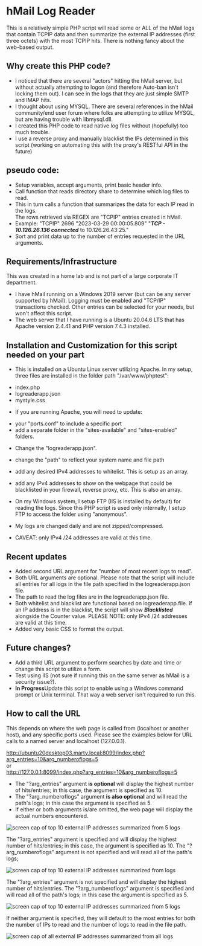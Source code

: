 # hMail Log Reader
This is a relatively simple PHP script will read some or ALL of the hMail logs that contain TCPIP data and then summarize the external IP addresses (first three octets) with the most TCPIP hits. There is nothing fancy about the web-based output.

## Why create this PHP code?
* I noticed that there are several "actors" hitting the hMail server, but without actually attempting to logon (and therefore Auto-ban isn't locking them out). I can see in the logs that they are just simple SMTP and IMAP hits.
* I thought about using MYSQL. There are several references in the hMail community/end user forum where folks are attempting to utilize MYSQL, but are having trouble with libmysql.dll.
* I created this PHP code to read native log files without (hopefully) too much trouble.
* I use a reverse proxy and manually blacklist the IPs determined in this script (working on automating this with the proxy's RESTful API in the future)

## pseudo code:
* Setup variables, accept arguments, print basic header info.
* Call function that reads directory share to determine which log files to read.
* This in turn calls a function that summarizes the data for each IP read in the logs.
<br>The rows retrieved via REGEX are "TCPIP" entries created in hMail.
* Example:  "TCPIP"	2696	"2023-03-29 00:00:05.809"	"***TCP - 10.126.26.136 connected*** to 10.126.26.43:25."
* Sort and print data up to the number of entries requested in the URL arguments.

## Requirements/Infrastructure
This was created in a home lab and is not part of a large corporate IT department.
* I have hMail running on a Windows 2019 server (but can be any server supported by hMail). Logging must be enabled and "TCP/IP" transactions checked. Other entries can be selected for your needs, but won't affect this script.
* The web server that I have running is a Ubuntu 20.04.6 LTS that has Apache version 2.4.41 and PHP version 7.4.3 installed.

## Installation and Customization for this script needed on your part
* This is installed on a Ubuntu Linux server utilizing Apache. In my setup, three files are installed in the folder path "/var/www/phptest":
- index.php
- logreaderapp.json
- mystyle.css

* If you are running Apache, you will need to update:

- your "ports.conf" to include a specific port
- add a separate folder in the "sites-available" and "sites-enabled" folders.

* Change the "logreaderapp.json".

- change the "path" to reflect your system name and file path
- add any desired IPv4 addresses to whitelist. This is setup as an array.
- add any IPv4 addresses to show on the webpage that could be blacklisted in your firewall, reverse proxy, etc. This is also an array.

- On my Windows system, I setup FTP (IIS is installed by default) for reading the logs. Since this PHP script is used only internally, I setup FTP to access the folder using "anonymous".
- My logs are changed daily and are not zipped/compressed.
* CAVEAT: only IPv4 /24 addresses are valid at this time.


## Recent updates
* Added second URL argument for "number of most recent logs to read".
* Both URL arguments are optional. Please note that the script will include all entries for all logs in the file path specified in the logreaderapp.json file.
* The path to read the log files are in the logreaderapp.json file.
* Both whitelist and blacklist are functional based on logreaderapp.file. If an IP address is in the blacklist, the script will show ***Blacklisted*** alongside the Counter value.
  PLEASE NOTE: only IPv4 /24 addresses are valid at this time.
* Added very basic CSS to format the output.

## Future changes?
* Add a third URL argument to perform searches by date and time or change this script to utilize a form.
* Test using IIS (not sure if running this on the same server as hMail is a security issue?).
* **In Progress**Update this script to enable using a Windows command prompt or Unix terminal. That way a web server isn't required to run this.

## How to call the URL
This depends on where the web page is called from (localhost or another host), and any specific ports used. Please see the examples below for URL calls to a named server and localhost (127.0.0.1).

http://ubuntu20desktop03.marty.local:8099/index.php?arg_entries=10&arg_numberoflogs=5
<br>or<br>
http://127.0.0.1:8099/index.php?arg_entries=10&arg_numberoflogs=5

* The "?arg_entries" argument **is optional** will display the highest number of hits/entries; in this case, the argument is specified as 10.
* The "?arg_numberoflogs" argument **is also optional** and will read the path's logs; in this case the argument is specified as 5.
* If either or both arguments is/are omitted, the web page will display the actual numbers encountered.

![screen cap of top 10 external IP addresses summarized from 5 logs](Example4.PNG)


The "?arg_entries" argument is specified and will display the highest number of hits/entries; in this case, the argument is specified as 10. The "?arg_numberoflogs" argument is not specified and will read all of the path's logs;

![screen cap of top 10 external IP addresses summarized from logs](Example1.PNG)


The "?arg_entries" argument is not specified and will display the highest number of hits/entries. The "?arg_numberoflogs" argument is specified and will read all of the path's logs; in this case the argument is specified as 5.

![screen cap of top 10 external IP addresses summarized from 5 logs](Example2.PNG)


If neither argument is specified, they will default to the most entries for both the number of IPs to read and the number of logs to read in the file path.

![screen cap of all external IP addresses summarized from all logs](Example3.PNG)
